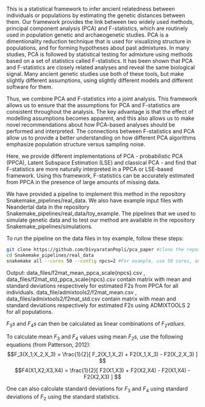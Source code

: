 This is a statistical framework to infer ancient relatedness between individuals or populations by estimating the genetic distances between them. Our framework provides the link between two widely used methods, principal component analysis (PCA) and F-statistics, which are routinely used in population genetic and archaeogenetic studies. PCA is a dimentionality reduction technique that is used for visualizing structure in populations, and for forming hypotheses about past admixtures. In many studies, PCA is followed by statistical testing for admixture using methods based on a set of statistics called F-statistics. It has been shown that PCA and F-statistics are closely related analyses and reveal the same biological signal. Many ancient genetic studies use both of these tools, but make slightly different assumptions, using slightly different models and different software for them.

Thus, we combine PCA and F-statistics into a joint analysis. This framework allows us to ensure that the assumptions for PCA and F-statistics are consistent throughout the analysis. The key advantage is that the effect of modelling assumptions becomes apparent, and this also allows us to make novel recommendations about how PCA-based analyses should be performed and interpreted. The connections between F-statistics and PCA allow us to provide a better understanding on how different PCA algorithms emphasize population structure versus sampling noise.

Here, we provide different implementations of PCA - probabilistic PCA (PPCA), Latent Subspace Estimation (LSE) and classical PCA - and find that F-statistics are more naturally interpreted in a PPCA or LSE-based framework. Using this framework, F-statistics can be accurately estimated from PPCA in the presence of large amounts of missing data.

We have provided a pipeline to implement this method in the repository Snakemake_pipelines/real_data. We also have example input files with Neandertal data in the repository Snakemake_pipelines/real_data/toy_example. The pipelines that we used to simulate genetic data and to test our method are available in the repository Snakemake_pipelines/simulations.

To run the pipeline on the data files in toy example, follow these steps:

```bash
git clone https://github.com/DivyaratanPopli/pca_paper #clone the repository to your current directory
cd Snakemake_pipelines/real_data
snakemake all --cores 50 --config npcs=2 #For example, use 50 cores, and the number of principle componenets for probabilistic PCA is 2
```
Output:
data_files/f2mat_mean_ppca_scale{npcs}.csv , data_files/f2mat_std_ppca_scale{npcs}.csv contain matrix with mean and standard deviations respectively for estimated F2s from PPCA for all individuals.
data_file/admixtools2/f2mat_mean.csv , data_files/admixtools2/f2mat_std.csv contain matrix with mean and standard deviations respectively for estimated F2s using ADMIXTOOLS 2 for all populations.

$F_3s$ and $F_4s$ can then be calculated as linear combinations of $F_2 values$.

To calculate mean $F_3$ and $F_4$ values using mean $F_2$s, use the following equations (from Patterson, 2012):
$$F_3(X_1;X_2,X_3) = \frac{1}{2}[ F_2(X_1,X_2) + F2(X_1,X_3) - F2(X_2,X_3) ] $$
$$F4(X1,X2;X3,X4) = \frac{1}{2}[ F2(X1,X3) + F2(X2,X4) - F2(X1,X4) - F2(X2,X3) ] $$

One can also calculate standard deviations for $F_3$ and $F_4$ using standard deviations of $F_2$ using the standard statistics.
